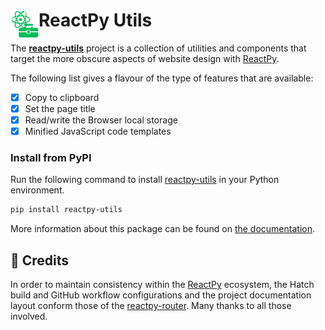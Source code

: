# <img src="docs/src/assets/image/logo-toolbox.svg" align="left" height="45"/> ReactPy Utils

The **[reactpy-utils]** project is a collection of utilities and components that target the more obscure aspects
of website design with [ReactPy]. 

The following list gives a flavour of the type of features that are available:

- [X] Copy to clipboard
- [X] Set the page title
- [X] Read/write the Browser local storage 
- [X] Minified JavaScript code templates

### Install from PyPI

Run the following command to install [reactpy-utils] in your Python environment.

```bash linenums="0"
pip install reactpy-utils
```

More information about this package can be found on [the documentation](https://stevej2608.github.io/reactpy-utils/develop/).

## 🙏 Credits

In order to maintain consistency within the [ReactPy] ecosystem, the Hatch build and GitHub workflow 
configurations and the project documentation layout conform those of the [reactpy-router]. Many thanks to 
all those involved.

[reactpy-utils]: https://pypi.org/jonesst2608/reactpy-utils/
[reactpy-router]: https://github.com/reactive-python/reactpy-router
[ReactPy]: https://reactpy.dev/docs/index.html

